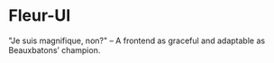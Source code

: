 # Fleur-UI
"Je suis magnifique, non?" – A frontend as graceful and adaptable as Beauxbatons’ champion.
